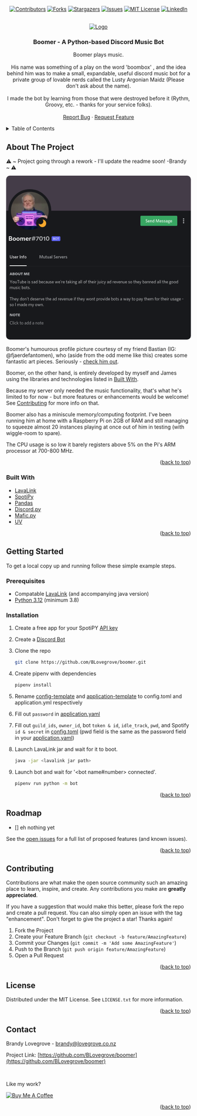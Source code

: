 <div id="top"></div>

<div style="text-align: center;">

[![Contributors][contributors-shield]][contributors-url]
[![Forks][forks-shield]][forks-url]
[![Stargazers][stars-shield]][stars-url]
[![Issues][issues-shield]][issues-url]
[![MIT License][license-shield]][license-url]
[![LinkedIn][linkedin-shield]][linkedin-url]

</div>

<!-- PROJECT LOGO -->
<br />
<div align="center">
  <a href="https://github.com/BLovegrove/boomer">
    <img src="https://cdn.discordapp.com/app-icons/887606123782344704/645fae0c7ddee9ddc254464d97531622.png" alt="Logo" width="100" height="100">
  </a>

<h3 align="center">Boomer - A Python-based Discord Music Bot</h3>

  <p align="center">
    Boomer plays music.
    <br /><br />
    His name was something of a play on the word 'boombox' , and the idea behind him was to make a small, expandable, useful discord music bot for a private group of lovable nerds called the Lusty Argonian Maidz (Please don't ask about the name).
    <br /><br />
    I made the bot by learning from those that were destroyed before it (Rythm, Groovy, etc. - thanks for your service folks).
    <!-- <br />
    <a href="https://github.com/BLovegrove/boomer"><strong>Explore the docs »</strong></a> -->
    <br />
    <br />
    <!-- <a href="https://github.com/BLovegrove/boomer">View Demo</a>
    · -->
    <a href="https://github.com/BLovegrove/boomer/issues">Report Bug</a>
    ·
    <a href="https://github.com/BLovegrove/boomer/issues">Request Feature</a>
  </p>
</div>



<!-- TABLE OF CONTENTS -->
<details>
  <summary>Table of Contents</summary>
  <ol>
    <li>
      <a href="#about-the-project">About The Project</a>
      <ul>
        <li><a href="#built-with">Built With</a></li>
      </ul>
    </li>
    <li>
      <a href="#getting-started">Getting Started</a>
      <ul>
        <li><a href="#prerequisites">Prerequisites</a></li>
        <li><a href="#installation">Installation</a></li>
      </ul>
    </li>
    <!-- <li><a href="#usage">Usage</a></li> -->
    <li><a href="#roadmap">Roadmap</a></li>
    <li><a href="#contributing">Contributing</a></li>
    <li><a href="#license">License</a></li>
    <li><a href="#contact">Contact</a></li>
    <!-- <li><a href="#acknowledgments">Acknowledgments</a></li> -->
  </ol>
</details>



<!-- ABOUT THE PROJECT -->
## About The Project

⚠️ ~ Project going through a rework - I'll update the readme soon! -Brandy ~ ⚠️

<img src="https://raw.githubusercontent.com/BLovegrove/boomer/main/images/boomer-profile.png" style="border-radius: 10px;"><br />

Boomer's humourous profile picture courtesy of my friend Bastian (IG: @fjaerdefantomen), who (aside from the odd meme like this) creates some fantastic art pieces. Seriously - [check him out](https://www.instagram.com/fjaerdefantomen/).

Boomer, on the other hand, is entirely developed by myself and James using the libraries and technologies listed in <a href="#built-with">Built With</a>. 

Because my server only needed the music functionality, that's what he's limited to for now - but 
more features or enhancements would be welcome! See <a href="#contributing">Contributing</a> for more info on that. 

Boomer also has a miniscule memory/computing footprint. I've been running him at home with a Raspberry Pi on 2GB of RAM and still managing to squeeze almost 20 instances playing at once out of him in testing (with wiggle-room to spare).

The CPU usage is so low it barely registers above 5% on the Pi's ARM processor at 700-800 MHz.

<p align="right">(<a href="#top">back to top</a>)</p>



### Built With

* [LavaLink](https://github.com/freyacodes/Lavalink)
* [SpotiPy](https://github.com/plamere/spotipy)
* [Pandas](https://pandas.pydata.org/)
* [Discord.py](https://github.com/Rapptz/discord.py)
* [Mafic.py](https://github.com/ooliver1/mafic)
* [UV](https://docs.astral.sh/uv/)


<p align="right">(<a href="#top">back to top</a>)</p>



<!-- GETTING STARTED -->
## Getting Started


To get a local copy up and running follow these simple example steps.

### Prerequisites

* Compatable [LavaLink](https://github.com/freyacodes/Lavalink) (and accompanying java version)
* [Python 3.12](https://www.python.org/downloads/release/python-312/) (minimum 3.8)

### Installation

1. Create a free app for your SpotiPY [API key](https://developer.spotify.com/dashboard/)
2. Create a [Discord Bot](https://discord.com/developers/applications)
3. Clone the repo
   ```sh
   git clone https://github.com/BLovegrove/boomer.git
   ```
4. Create pipenv with dependencies
   ```python
   pipenv install
   ```
5. Rename [config-template](https://github.com/BLovegrove/boomer/blob/7c00960a6e7b4342bea0e563b387c384002f8881/config-template.toml) and [application-template](https://github.com/BLovegrove/boomer/blob/7c00960a6e7b4342bea0e563b387c384002f8881/application-template.yaml) to config.toml and application.yml respectively
7. Fill out `password` in [application.yaml](https://github.com/BLovegrove/boomer/blob/7c00960a6e7b4342bea0e563b387c384002f8881/application-template.yaml)

8. Fill out `guild_ids`, `owner_id`, bot `token & id`, `idle_track`, `pwd`, and Spotify `id & secret` in [config.toml](https://github.com/BLovegrove/boomer/blob/7c00960a6e7b4342bea0e563b387c384002f8881/config-template.toml)
(pwd field is the same as the password field in your [application.yaml](https://github.com/BLovegrove/boomer/blob/7c00960a6e7b4342bea0e563b387c384002f8881/application-template.yaml))
9. Launch LavaLink jar and wait for it to boot.
    ```sh
    java -jar <lavalink jar path>
    ```
10. Launch bot and wait for '<bot name#number> connected'.
    ```sh
    pipenv run python -m bot
    ```



<p align="right">(<a href="#top">back to top</a>)</p>


<!-- ROADMAP -->
## Roadmap
- [] eh nothing yet

See the [open issues](https://github.com/BLovegrove/boomer/issues) for a full list of proposed features (and known issues).

<p align="right">(<a href="#top">back to top</a>)</p>



<!-- CONTRIBUTING -->

## Contributing

Contributions are what make the open source community such an amazing place to learn, inspire, and create. Any contributions you make are **greatly appreciated**.

If you have a suggestion that would make this better, please fork the repo and create a pull request. You can also simply open an issue with the tag "enhancement".
Don't forget to give the project a star! Thanks again!

1. Fork the Project
2. Create your Feature Branch (`git checkout -b feature/AmazingFeature`)
3. Commit your Changes (`git commit -m 'Add some AmazingFeature'`)
4. Push to the Branch (`git push origin feature/AmazingFeature`)
5. Open a Pull Request

<p align="right">(<a href="#top">back to top</a>)</p>



<!-- LICENSE -->
## License

Distributed under the MIT License. See `LICENSE.txt` for more information.

<p align="right">(<a href="#top">back to top</a>)</p>



<!-- CONTACT -->
## Contact

Brandy Lovegrove - brandy@lovegrove.co.nz

Project Link: [https://github.com/BLovegrove/boomer](https://github.com/BLovegrove/boomer)

<br />

Like my work?

<a href="https://www.buymeacoffee.com/blovegrove" target="_blank"><img src="https://cdn.buymeacoffee.com/buttons/v2/default-yellow.png" alt="Buy Me A Coffee" height="60px" width="217px" ></a>

<p align="right">(<a href="#top">back to top</a>)</p>

<!-- MARKDOWN LINKS & IMAGES -->
<!-- https://www.markdownguide.org/basic-syntax/#reference-style-links -->
[contributors-shield]: https://img.shields.io/github/contributors/BLovegrove/boomer.svg?style=for-the-badge
[contributors-url]: https://github.com/BLovegrove/boomer/graphs/contributors
[forks-shield]: https://img.shields.io/github/forks/BLovegrove/boomer.svg?style=for-the-badge
[forks-url]: https://github.com/BLovegrove/boomer/network/members
[stars-shield]: https://img.shields.io/github/stars/BLovegrove/boomer.svg?style=for-the-badge
[stars-url]: https://github.com/BLovegrove/boomer/stargazers
[issues-shield]: https://img.shields.io/github/issues/BLovegrove/boomer.svg?style=for-the-badge
[issues-url]: https://github.com/BLovegrove/boomer/issues
[license-shield]: https://img.shields.io/github/license/BLovegrove/boomer.svg?style=for-the-badge
[license-url]: https://github.com/BLovegrove/boomer/blob/master/LICENSE.txt
[linkedin-shield]: https://img.shields.io/badge/-LinkedIn-black.svg?style=for-the-badge&logo=linkedin&colorB=555
[linkedin-url]: https://www.linkedin.com/in/brandy-lovegrove-5ab4181a0/
[product-screenshot]: images/screenshot.png
